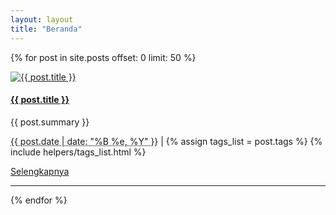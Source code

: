 ```yaml
---
layout: layout
title: "Beranda"
---
```


{% for post in site.posts offset: 0 limit: 50 %}
<div class="row">
  <div class="span8">
    <div class="row media">
      <div class="span2">
        <a href="{{ post.url }}" >
          <img src="/img/posts/{{ post.image }}" alt="{{ post.title }}" class="img-polaroid media-object">
        </a>
      </div>
      <div class="span6 media-body">
        <h4 class="media-heading entry-title"><strong><a href="{{ post.url }}">{{ post.title }}</a></strong></h4>
        <p class="entry-summary">{{ post.summary }}</p>
        <p>
        <i class="icon-calendar"></i> <abbr class="published" title="">{{ post.date | date: "%B %e, %Y" }}</abbr>
        | <i class="icon-tags"></i> {% assign tags_list = post.tags %} {% include helpers/tags_list.html %}
        </p>
        <div class="row"><div class="span6 column"><span class="pull-right"><a href="{{ post.url }}" class="btn btn-small">Selengkapnya <i class="icon-chevron-right"></i></a></span></div></div>
      </div>
    </div> 
    <hr>
  </div>
</div>
{% endfor %}	